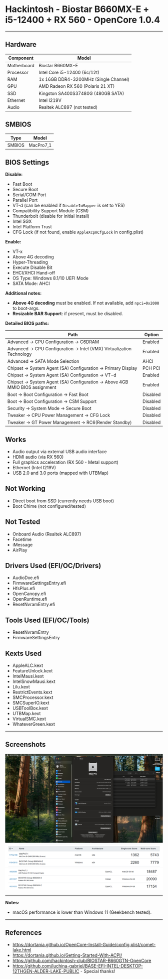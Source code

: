 
# Hackintosh - Biostar B660MX-E + i5-12400 + RX 560 - OpenCore 1.0.4

---

## Hardware

| Component         | Model                                  |
| ----------------- | -------------------------------------- |
| Motherboard       | Biostar B660MX-E                      |
| Processor         | Intel Core i5-12400 (6c/12t)           |
| RAM               | 1x 16GB DDR4-3200MHz (Single Channel)  |
| GPU               | AMD Radeon RX 560 (Polaris 21 XT)      |
| SSD               | Kingston SA400S37480G (480GB SATA)     |
| Ethernet          | Intel I219V                           |
| Audio             | Realtek ALC897 (not tested)            |

## SMBIOS

| Type    | Model     |
| ------- | --------- |
| SMBIOS  | MacPro7,1 |

## BIOS Settings

**Disable:**
- Fast Boot
- Secure Boot
- Serial/COM Port
- Parallel Port
- VT-d (can be enabled if `DisableIoMapper` is set to YES)
- Compatibility Support Module (CSM)
- Thunderbolt (disable for initial install)
- Intel SGX
- Intel Platform Trust
- CFG Lock (if not found, enable `AppleXcpmCfgLock` in config.plist)

**Enable:**
- VT-x
- Above 4G decoding
- Hyper-Threading
- Execute Disable Bit
- EHCI/XHCI Hand-off
- OS Type: Windows 8.1/10 UEFI Mode
- SATA Mode: AHCI

**Additional notes:**
- **Above 4G decoding** must be enabled. If not available, add `npci=0x2000` to boot-args.
- **Resizable BAR Support**: if present, must be disabled.

**Detailed BIOS paths:**

| Path                                                   | Option      |
| ------------------------------------------------------ | ------------ |
| Advanced → CPU Configuration → C6DRAM                  | Enabled      |
| Advanced → CPU Configuration → Intel (VMX) Virtualization Technology | Enabled |
| Advanced → SATA Mode Selection                         | AHCI         |
| Chipset → System Agent (SA) Configuration → Primary Display | PCH PCI    |
| Chipset → System Agent (SA) Configuration → VT-d       | Enabled      |
| Chipset → System Agent (SA) Configuration → Above 4GB MMIO BIOS assignment | Enabled |
| Boot → Boot Configuration → Fast Boot                  | Disabled     |
| Boot → Boot Configuration → CSM Support                | Disabled     |
| Security → System Mode → Secure Boot                   | Disabled     |
| Tweaker → CPU Power Management → CFG Lock               | Disabled     |
| Tweaker → GT Power Management → RC6(Render Standby)     | Disabled     |

## Works

- Audio output via external USB audio interface
- HDMI audio (via RX 560)
- Full graphics acceleration (RX 560 - Metal support)
- Ethernet (Intel I219V)
- USB 2.0 and 3.0 ports (mapped with UTBMap)

## Not Working

- Direct boot from SSD (currently needs USB boot)
- Boot Chime (not configured/tested)

## Not Tested

- Onboard Audio (Realtek ALC897)
- Facetime
- iMessage
- AirPlay

## Drivers Used (EFI/OC/Drivers)

- AudioDxe.efi
- FirmwareSettingsEntry.efi
- HfsPlus.efi
- OpenCanopy.efi
- OpenRuntime.efi
- ResetNvramEntry.efi

## Tools Used (EFI/OC/Tools)

- ResetNvramEntry
- FirmwareSettingsEntry

## Kexts Used

- AppleALC.kext
- FeatureUnlock.kext
- IntelMausi.kext
- IntelSnowMausi.kext
- Lilu.kext
- RestrictEvents.kext
- SMCProcessor.kext
- SMCSuperIO.kext
- USBToolBox.kext
- UTBMap.kext
- VirtualSMC.kext
- WhateverGreen.kext

---

## Screenshots

![About This Mac](images/about.png)
![Geekbench macOS](images/geekbench1.png)
![Geekbench Windows](images/geekbench2.png)

---

**Notes:**
- macOS performance is lower than Windows 11 (Geekbench tested).

---

## References

- https://dortania.github.io/OpenCore-Install-Guide/config.plist/comet-lake.html
- https://dortania.github.io/Getting-Started-With-ACPI/
- https://github.com/hackintosh-club/BIOSTAR-B660GTN-OpenCore
- https://github.com/luchina-gabriel/BASE-EFI-INTEL-DESKTOP-12THGEN-ALDER-LAKE-PUBLIC - Special thanks!
